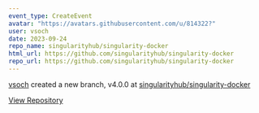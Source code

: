 ```yaml
---
event_type: CreateEvent
avatar: "https://avatars.githubusercontent.com/u/814322?"
user: vsoch
date: 2023-09-24
repo_name: singularityhub/singularity-docker
html_url: https://github.com/singularityhub/singularity-docker
repo_url: https://github.com/singularityhub/singularity-docker
---
```


<a href='https://github.com/vsoch' target='_blank'>vsoch</a> created a new branch, v4.0.0 at <a href='https://github.com/singularityhub/singularity-docker' target='_blank'>singularityhub/singularity-docker</a>

<a href='https://github.com/singularityhub/singularity-docker' target='_blank'>View Repository</a>